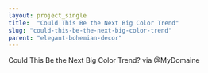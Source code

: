 ```yaml
---
layout: project_single
title:  "Could This Be the Next Big Color Trend"
slug: "could-this-be-the-next-big-color-trend"
parent: "elegant-bohemian-decor"
---
```

Could This Be the Next Big Color Trend? via @MyDomaine